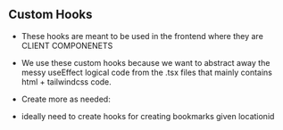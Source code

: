 ## Custom Hooks
- These hooks are meant to be used in the frontend where they are CLIENT COMPONENETS
- We use these custom hooks because we want to abstract away the messy useEffect logical code from the .tsx files that mainly contains html + tailwindcss code.

- Create more as needed:
- ideally need to create hooks for creating bookmarks given locationid

